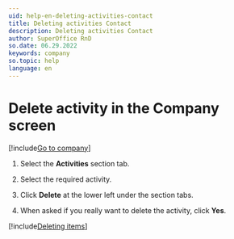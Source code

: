 ```yaml
---
uid: help-en-deleting-activities-contact
title: Deleting activities Contact
description: Deleting activities Contact
author: SuperOffice RnD
so.date: 06.29.2022
keywords: company
so.topic: help
language: en
---
```


# Delete activity in the Company screen

[!include[Go to company](../includes/goto-company.md)]

1. Select the **Activities** section tab.

1. Select the required activity.

1. Click **Delete** at the lower left under the section tabs.

1. When asked if you really want to delete the activity, click **Yes**.

[!include[Deleting items](../includes/tip-deletion.md)]

<!-- Referenced links -->

<!-- Referenced images -->
